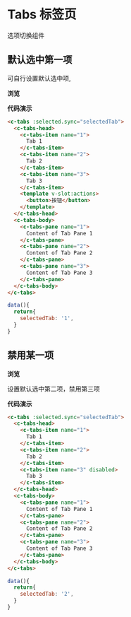 # Tabs 标签页

选项切换组件

## 默认选中第一项

可自行设置默认选中项, 

**浏览**

<ClientOnly>
<tabs-demo></tabs-demo>
</ClientOnly>

**代码演示**

```html
<c-tabs :selected.sync="selectedTab">
  <c-tabs-head>
    <c-tabs-item name="1">
      Tab 1
    </c-tabs-item>
    <c-tabs-item name="2">
      Tab 2
    </c-tabs-item>
    <c-tabs-item name="3">
      Tab 3
    </c-tabs-item>
    <template v-slot:actions>
      <button>按钮</button>
    </template>
  </c-tabs-head>
  <c-tabs-body>
    <c-tabs-pane name="1">
      Content of Tab Pane 1
    </c-tabs-pane>
    <c-tabs-pane name="2">
      Content of Tab Pane 2
    </c-tabs-pane>
    <c-tabs-pane name="3">
      Content of Tab Pane 3
    </c-tabs-pane>
  </c-tabs-body>
</c-tabs>
```

```js
data(){
  return{
    selectedTab: '1',
  }
}
```

## 禁用某一项

**浏览**

设置默认选中第二项，禁用第三项

<ClientOnly>
<tabs-disable-demo></tabs-disable-demo>
</ClientOnly>

**代码演示**

```html
<c-tabs :selected.sync="selectedTab">
  <c-tabs-head>
    <c-tabs-item name="1">
      Tab 1
    </c-tabs-item>
    <c-tabs-item name="2">
      Tab 2
    </c-tabs-item>
    <c-tabs-item name="3" disabled>
      Tab 3
    </c-tabs-item>
  </c-tabs-head>
  <c-tabs-body>
    <c-tabs-pane name="1">
      Content of Tab Pane 1
    </c-tabs-pane>
    <c-tabs-pane name="2">
      Content of Tab Pane 2
    </c-tabs-pane>
    <c-tabs-pane name="3">
      Content of Tab Pane 3
    </c-tabs-pane>
  </c-tabs-body>
</c-tabs>
```
```js
data(){
  return{
    selectedTab: '2',
  }
}
```